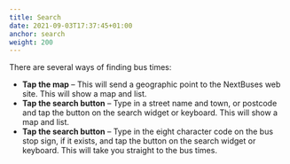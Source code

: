 ```yaml
---
title: Search
date: 2021-09-03T17:37:45+01:00
anchor: search
weight: 200
---
```



There are several ways of finding bus times:

 * **Tap the map** &ndash; This will send a geographic point to the
    NextBuses web site. This will show a map and list.
 * **Tap the search button** &ndash; Type in a street name and town, or
    postcode and tap the button on the search widget or keyboard. This
    will show a map and list.
 * **Tap the search button** &ndash; Type in the eight character
    code on the bus stop sign, if it exists, and tap the button on the
    search widget or keyboard. This will take you straight to the bus
    times.
